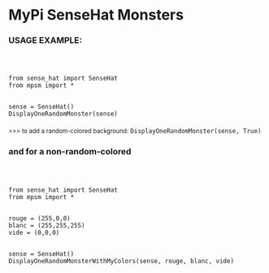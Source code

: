 # MyPi SenseHat Monsters
<h3>USAGE EXAMPLE:</h3>
<code>
<br>
from sense_hat import SenseHat
from mpsm import *
<br>
sense = SenseHat()
DisplayOneRandomMonster(sense)
</code>
<br>
<small>>>> to add a random-colored background:</small>
<code>DisplayOneRandomMonster(sense, True)</code>
<br>
<h3>and for a non-random-colored</h3>
<code>
<br>
from sense_hat import SenseHat
from mpsm import *
<br>
rouge = (255,0,0)
blanc = (255,255,255)
vide = (0,0,0)
<br>
sense = SenseHat()
DisplayOneRandomMonsterWithMyColors(sense, rouge, blanc, vide)
</code>
